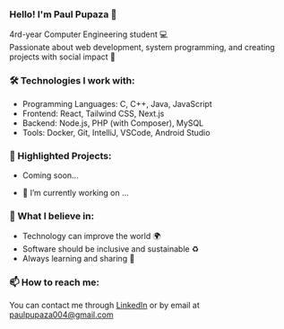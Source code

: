 ### Hello! I'm Paul Pupaza 👋  
4rd-year Computer Engineering student 💻  
Passionate about web development, system programming, and creating projects with social impact 🚀

### 🛠 Technologies I work with:
- Programming Languages: C, C++, Java, JavaScript
- Frontend: React, Tailwind CSS, Next.js
- Backend: Node.js, PHP (with Composer), MySQL
- Tools: Docker, Git, IntelliJ, VSCode, Android Studio

### 🚀 Highlighted Projects:
- Coming soon...

- 🔭 I’m currently working on ...

### 🌱 What I believe in:
- Technology can improve the world 🌍
- Software should be inclusive and sustainable ♻️
- Always learning and sharing 🤝

### 📫 How to reach me:  
You can contact me through [LinkedIn](https://www.linkedin.com/in/paul-adrian-pupaza-39697924b/) or by email at paulpupaza004@gmail.com


<!--
**PaulAdrianPupaza/PaulAdrianPupaza** is a ✨ _special_ ✨ repository because its `README.md` (this file) appears on your GitHub profile.

Here are some ideas to get you started:

- 🔭 I’m currently working on ...
- 🌱 I’m currently learning ...
- 👯 I’m looking to collaborate on ...
- 🤔 I’m looking for help with ...
- 💬 Ask me about ...
-
- 😄 Pronouns: ...
- ⚡ Fun fact: ...
-->
